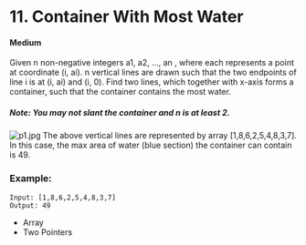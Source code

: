 # 11. Container With Most Water
#### Medium

Given n non-negative integers a1, a2, ..., an , where each represents a point at coordinate (i, ai). n vertical lines are drawn such that the two endpoints of line i is at (i, ai) and (i, 0). Find two lines, which together with x-axis forms a container, such that the container contains the most water.

##### Note: You may not slant the container and n is at least 2.

![p1.jpg](p1.jpg)
The above vertical lines are represented by array [1,8,6,2,5,4,8,3,7]. In this case, the max area of water (blue section) the container can contain is 49.

 

### Example:

```
Input: [1,8,6,2,5,4,8,3,7]
Output: 49
```

* Array
* Two Pointers